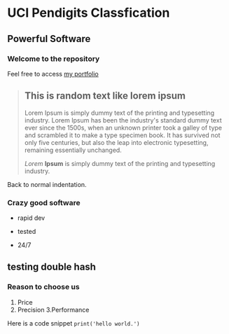 # UCI Pendigits Classfication

Powerful Software
-----------------

### Welcome to the repository

Feel free to access [my portfolio](http://gauravpr.com)

> ## This is random text like lorem ipsum
>
> Lorem Ipsum is simply dummy text of the printing and typesetting industry. Lorem Ipsum has been the industry's standard dummy text ever since the 1500s, when an unknown printer took a galley of type and scrambled it to make a type specimen book. It has survived not only five centuries, but also the leap into electronic typesetting, remaining essentially unchanged.
>
> *Lorem* **Ipsum** is simply dummy text of the printing and typesetting industry.

Back to normal indentation.

### Crazy good software
* rapid dev
+ tested
- 24/7

## testing double hash

### Reason to choose us
1. Price
2.    Precision
3.Performance

Here is a code snippet `print('hello world.')`
